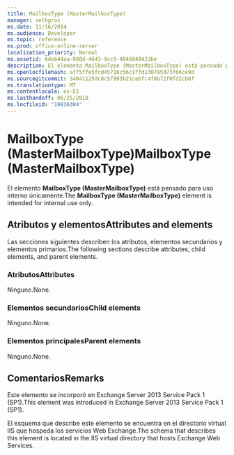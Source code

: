 ```yaml
---
title: MailboxType (MasterMailboxType)
manager: sethgros
ms.date: 11/16/2014
ms.audience: Developer
ms.topic: reference
ms.prod: office-online-server
localization_priority: Normal
ms.assetid: 6deb44aa-080d-4643-9cc9-4846849423be
description: El elemento MailboxType (MasterMailboxType) está pensado para uso interno únicamente.
ms.openlocfilehash: aff5ffe5fcd45716c56c1ffd130785d73f66ce9d
ms.sourcegitcommit: 34041125dc8c5f993b21cebfc4f8b72f0fd2cb6f
ms.translationtype: MT
ms.contentlocale: es-ES
ms.lasthandoff: 06/25/2018
ms.locfileid: "19836304"
---
```

# <a name="mailboxtype-mastermailboxtype"></a><span data-ttu-id="16a25-103">MailboxType (MasterMailboxType)</span><span class="sxs-lookup"><span data-stu-id="16a25-103">MailboxType (MasterMailboxType)</span></span>

<span data-ttu-id="16a25-104">El elemento **MailboxType (MasterMailboxType)** está pensado para uso interno únicamente.</span><span class="sxs-lookup"><span data-stu-id="16a25-104">The **MailboxType (MasterMailboxType)** element is intended for internal use only.</span></span> 

## <a name="attributes-and-elements"></a><span data-ttu-id="16a25-105">Atributos y elementos</span><span class="sxs-lookup"><span data-stu-id="16a25-105">Attributes and elements</span></span>

<span data-ttu-id="16a25-106">Las secciones siguientes describen los atributos, elementos secundarios y elementos primarios.</span><span class="sxs-lookup"><span data-stu-id="16a25-106">The following sections describe attributes, child elements, and parent elements.</span></span>
  
### <a name="attributes"></a><span data-ttu-id="16a25-107">Atributos</span><span class="sxs-lookup"><span data-stu-id="16a25-107">Attributes</span></span>

<span data-ttu-id="16a25-108">Ninguno.</span><span class="sxs-lookup"><span data-stu-id="16a25-108">None.</span></span>
  
### <a name="child-elements"></a><span data-ttu-id="16a25-109">Elementos secundarios</span><span class="sxs-lookup"><span data-stu-id="16a25-109">Child elements</span></span>

<span data-ttu-id="16a25-110">Ninguno.</span><span class="sxs-lookup"><span data-stu-id="16a25-110">None.</span></span>
  
### <a name="parent-elements"></a><span data-ttu-id="16a25-111">Elementos principales</span><span class="sxs-lookup"><span data-stu-id="16a25-111">Parent elements</span></span>

<span data-ttu-id="16a25-112">Ninguno.</span><span class="sxs-lookup"><span data-stu-id="16a25-112">None.</span></span>
  
## <a name="remarks"></a><span data-ttu-id="16a25-113">Comentarios</span><span class="sxs-lookup"><span data-stu-id="16a25-113">Remarks</span></span>

<span data-ttu-id="16a25-114">Este elemento se incorporó en Exchange Server 2013 Service Pack 1 (SP1).</span><span class="sxs-lookup"><span data-stu-id="16a25-114">This element was introduced in Exchange Server 2013 Service Pack 1 (SP1).</span></span>
  
<span data-ttu-id="16a25-115">El esquema que describe este elemento se encuentra en el directorio virtual IIS que hospeda los servicios Web Exchange.</span><span class="sxs-lookup"><span data-stu-id="16a25-115">The schema that describes this element is located in the IIS virtual directory that hosts Exchange Web Services.</span></span>
  

